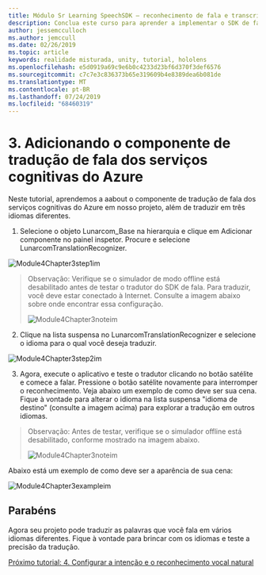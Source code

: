 ```yaml
---
title: Módulo Sr Learning SpeechSDK – reconhecimento de fala e transcrição
description: Conclua este curso para aprender a implementar o SDK de fala do Azure em um aplicativo de realidade misturada.
author: jessemcculloch
ms.author: jemccull
ms.date: 02/26/2019
ms.topic: article
keywords: realidade misturada, unity, tutorial, hololens
ms.openlocfilehash: e5d0919a69c9e6b0c4233d23bf6d370f3def6576
ms.sourcegitcommit: c7c7e3c836373b65e319609b4e8389dea6b081de
ms.translationtype: MT
ms.contentlocale: pt-BR
ms.lasthandoff: 07/24/2019
ms.locfileid: "68460319"
---
```

# <a name="3----adding-the-azure-cognitive-services-speech-translation-component"></a>3.    Adicionando o componente de tradução de fala dos serviços cognitivas do Azure

Neste tutorial, aprendemos a aabout o componente de tradução de fala dos serviços cognitivas do Azure em nosso projeto, além de traduzir em três idiomas diferentes. 

1. Selecione o objeto Lunarcom_Base na hierarquia e clique em Adicionar componente no painel inspetor. Procure e selecione LunarcomTranslationRecognizer.

![Module4Chapter3step1im](images/module4chapter3step1im.PNG)

> Observação: Verifique se o simulador de modo offline está desabilitado antes de testar o tradutor do SDK de fala. Para traduzir, você deve estar conectado à Internet. Consulte a imagem abaixo sobre onde encontrar essa configuração. 
>
> ![Module4Chapter3noteim](images/module4chapter3noteim.PNG)

2. Clique na lista suspensa no LunarcomTranslationRecognizer e selecione o idioma para o qual você deseja traduzir.

![Module4Chapter3step2im](images/module4chapter3step2im.PNG)

3. Agora, execute o aplicativo e teste o tradutor clicando no botão satélite e comece a falar. Pressione o botão satélite novamente para interromper o reconhecimento. Veja abaixo um exemplo de como deve ser sua cena. Fique à vontade para alterar o idioma na lista suspensa "idioma de destino" (consulte a imagem acima) para explorar a tradução em outros idiomas.

> Observação: Antes de testar, verifique se o simulador offline está desabilitado, conforme mostrado na imagem abaixo.
>
> ![Module4Chapter3noteim](images/module4chapter3noteim.PNG)

Abaixo está um exemplo de como deve ser a aparência de sua cena:

![Module4Chapter3exampleim](images/module4chapter3exampleim.PNG)

## <a name="congratulations"></a>Parabéns

Agora seu projeto pode traduzir as palavras que você fala em vários idiomas diferentes. Fique à vontade para brincar com os idiomas e teste a precisão da tradução. 

[Próximo tutorial: 4.  Configurar a intenção e o reconhecimento vocal natural](mrlearning-speechSDK-ch4.md)

